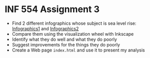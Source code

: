# INF 554 Assignment 3

* Find 2 different infographics whose subject is sea level rise: [Infographics1](https://www.ucsusa.org/global_warming/science_and_impacts/impacts/infographic-sea-level-rise-global-warming.html#.W5kocUVKgdU) and [Infographics2](https://globalwarmingisreal.com/sea-level-rise-infographic/)
* Compare them using the visualization wheel with Inkscape
* Identify what they do well and what they do poorly
* Suggest improvements for the things they do poorly
* Create a Web page `index.html` and use it to present my analysis
